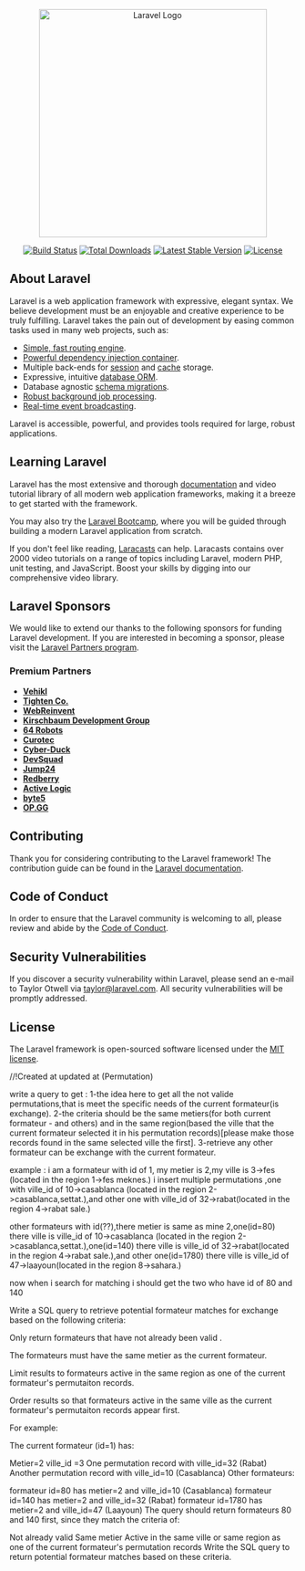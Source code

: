 <p align="center"><a href="https://laravel.com" target="_blank"><img src="https://raw.githubusercontent.com/laravel/art/master/logo-lockup/5%20SVG/2%20CMYK/1%20Full%20Color/laravel-logolockup-cmyk-red.svg" width="400" alt="Laravel Logo"></a></p>

<p align="center">
<a href="https://github.com/laravel/framework/actions"><img src="https://github.com/laravel/framework/workflows/tests/badge.svg" alt="Build Status"></a>
<a href="https://packagist.org/packages/laravel/framework"><img src="https://img.shields.io/packagist/dt/laravel/framework" alt="Total Downloads"></a>
<a href="https://packagist.org/packages/laravel/framework"><img src="https://img.shields.io/packagist/v/laravel/framework" alt="Latest Stable Version"></a>
<a href="https://packagist.org/packages/laravel/framework"><img src="https://img.shields.io/packagist/l/laravel/framework" alt="License"></a>
</p>

## About Laravel

Laravel is a web application framework with expressive, elegant syntax. We believe development must be an enjoyable and creative experience to be truly fulfilling. Laravel takes the pain out of development by easing common tasks used in many web projects, such as:

- [Simple, fast routing engine](https://laravel.com/docs/routing).
- [Powerful dependency injection container](https://laravel.com/docs/container).
- Multiple back-ends for [session](https://laravel.com/docs/session) and [cache](https://laravel.com/docs/cache) storage.
- Expressive, intuitive [database ORM](https://laravel.com/docs/eloquent).
- Database agnostic [schema migrations](https://laravel.com/docs/migrations).
- [Robust background job processing](https://laravel.com/docs/queues).
- [Real-time event broadcasting](https://laravel.com/docs/broadcasting).

Laravel is accessible, powerful, and provides tools required for large, robust applications.

## Learning Laravel

Laravel has the most extensive and thorough [documentation](https://laravel.com/docs) and video tutorial library of all modern web application frameworks, making it a breeze to get started with the framework.

You may also try the [Laravel Bootcamp](https://bootcamp.laravel.com), where you will be guided through building a modern Laravel application from scratch.

If you don't feel like reading, [Laracasts](https://laracasts.com) can help. Laracasts contains over 2000 video tutorials on a range of topics including Laravel, modern PHP, unit testing, and JavaScript. Boost your skills by digging into our comprehensive video library.

## Laravel Sponsors

We would like to extend our thanks to the following sponsors for funding Laravel development. If you are interested in becoming a sponsor, please visit the [Laravel Partners program](https://partners.laravel.com).

### Premium Partners

- **[Vehikl](https://vehikl.com/)**
- **[Tighten Co.](https://tighten.co)**
- **[WebReinvent](https://webreinvent.com/)**
- **[Kirschbaum Development Group](https://kirschbaumdevelopment.com)**
- **[64 Robots](https://64robots.com)**
- **[Curotec](https://www.curotec.com/services/technologies/laravel/)**
- **[Cyber-Duck](https://cyber-duck.co.uk)**
- **[DevSquad](https://devsquad.com/hire-laravel-developers)**
- **[Jump24](https://jump24.co.uk)**
- **[Redberry](https://redberry.international/laravel/)**
- **[Active Logic](https://activelogic.com)**
- **[byte5](https://byte5.de)**
- **[OP.GG](https://op.gg)**

## Contributing

Thank you for considering contributing to the Laravel framework! The contribution guide can be found in the [Laravel documentation](https://laravel.com/docs/contributions).

## Code of Conduct

In order to ensure that the Laravel community is welcoming to all, please review and abide by the [Code of Conduct](https://laravel.com/docs/contributions#code-of-conduct).

## Security Vulnerabilities

If you discover a security vulnerability within Laravel, please send an e-mail to Taylor Otwell via [taylor@laravel.com](mailto:taylor@laravel.com). All security vulnerabilities will be promptly addressed.

## License

The Laravel framework is open-sourced software licensed under the [MIT license](https://opensource.org/licenses/MIT).





//!Created at updated at (Permutation)



write a query to get  :
1-the idea here to get all the not valide permutations,that is meet the specific needs of the current formateur(is exchange).
2-the criteria should be the same metiers(for both current formateur - and others) and in the same region(based the ville that the current formateur selected it in his permutation records)[please make those records found in the same selected ville the first].
3-retrieve any other formateur can be exchange with the current formateur.

example :
i am a formateur with id of 1, my metier is 2,my ville is 3->fes (located in the region 1->fes meknes.)
i insert multiple permutations ,one with ville_id of 10->casablanca (located in the region 2->casablanca,settat.),and other one with ville_id of 32->rabat(located in the region 4->rabat sale.)


other formateurs with id(??),there metier is same as mine 2,one(id=80) there ville is ville_id of 10->casablanca (located in the region 2->casablanca,settat.),one(id=140) there ville is ville_id of 32->rabat(located in the region 4->rabat sale.),and other one(id=1780) there ville is ville_id of 47->laayoun(located in the region 8->sahara.)


now when i search for matching i should get the two who have id of 80 and 140








Write a SQL query to retrieve potential formateur matches for exchange based on the following criteria:

Only return formateurs that have not already been valid .

The formateurs must have the same metier  as the current formateur.

Limit results to formateurs active in the same region as one of the current formateur's permutaiton records.

Order results so that formateurs active in the same ville as the current formateur's permutaiton records appear first.

For example:

The current formateur (id=1) has:

Metier=2
ville_id =3
One permutation record with ville_id=32 (Rabat)
Another permutation record with ville_id=10 (Casablanca)
Other formateurs:

formateur id=80 has metier=2 and ville_id=10 (Casablanca)
formateur id=140 has metier=2 and ville_id=32 (Rabat)
formateur id=1780 has metier=2 and ville_id=47 (Laayoun)
The query should return formateurs 80 and 140 first, since they match the criteria of:

Not already valid
Same metier
Active in the same ville or same region as one of the current formateur's permutation records
Write the SQL query to return potential formateur matches based on these criteria.





